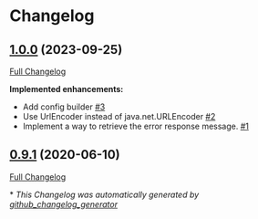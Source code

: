 # Changelog

## [1.0.0](https://github.com/ethauvin/isgd-shorten/tree/1.0.0) (2023-09-25)

[Full Changelog](https://github.com/ethauvin/isgd-shorten/compare/0.9.1...1.0.0)

**Implemented enhancements:**

- Add config builder [\#3](https://github.com/ethauvin/isgd-shorten/issues/3)
- Use UrlEncoder instead of java.net.URLEncoder [\#2](https://github.com/ethauvin/isgd-shorten/issues/2)
- Implement a way to retrieve the error response message. [\#1](https://github.com/ethauvin/isgd-shorten/issues/1)

## [0.9.1](https://github.com/ethauvin/isgd-shorten/tree/0.9.1) (2020-06-10)

[Full Changelog](https://github.com/ethauvin/isgd-shorten/compare/60c449feed0ddced600d7135766243e7058d683a...0.9.1)



\* *This Changelog was automatically generated by [github_changelog_generator](https://github.com/github-changelog-generator/github-changelog-generator)*
